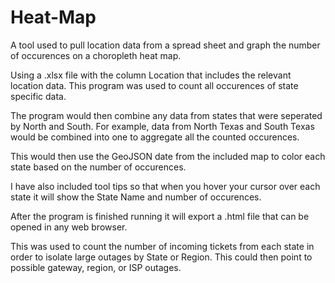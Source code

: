 # Heat-Map
A tool used to pull location data from a spread sheet and graph the number of occurences on a choropleth heat map.

Using a .xlsx file with the column Location that includes the relevant location data. This program was used to count all occurences of state specific data. 

The program would then combine any data from states that were seperated by North and South. For example, data from North Texas and South Texas would be combined into one to aggregate all the counted occurences.

This would then use the GeoJSON date from the included map to color each state based on the number of occurences. 

I have also included tool tips so that when you hover your cursor over each state it will show the State Name and number of occurences. 

After the program is finished running it will export a .html file that can be opened in any web browser.

This was used to count the number of incoming tickets from each state in order to isolate large outages by State or Region. 
This could then point to possible gateway, region, or ISP outages.
